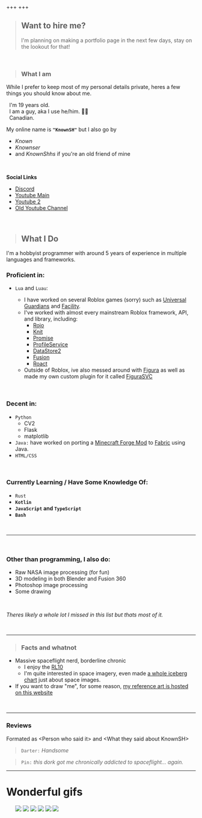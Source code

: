 +++
+++

>## Want to hire me?
>I'm planning on making a portfolio page in the next few days, stay on the lookout for that!

<br>

> ### What I am
While I prefer to keep most of my personal details private, heres a few things you should know about me.

&nbsp;&nbsp;I'm 19 years old.\
&nbsp;&nbsp;I am a guy, aka I use he/him. 🤷‍♂️\
&nbsp;&nbsp;Canadian.

My online name is **`"KnownSH"`** but I also go by
- *Known*
- *Knownser*
- and *KnownShhs* if you're an old friend of mine

<br>

**Social Links**
- [Discord](https://discordapp.com/users/292858069371584513)
- [Youtube Main](https://www.youtube.com/@knownscripts7015)
- [Youtube 2](https://www.youtube.com/@KnownSH-MC)
- [Old Youtube Channel](https://www.youtube.com/channel/UCHDoCbe8HwA63RpG9KKX51Q)

<br>

> ## What I Do

I'm a hobbyist programmer with around 5 years of experience in multiple languages and frameworks.

### Proficient in:

- `Lua` and `Luau`: 

    - I have worked on several Roblox games (sorry) such as [Universal Guardians](https://www.roblox.com/games/8698405129/Universal-Guardians-BETA) and [Facility](https://www.roblox.com/games/6052240333/Facility-HORROR).
    - I've worked with almost every mainstream Roblox framework, API, and library, including:
        - [Rojo](https://rojo.space/)
        - [Knit](https://sleitnick.github.io/Knit/)
        - [Promise](https://eryn.io/roblox-lua-promise/)
        - [ProfileService](https://madstudioroblox.github.io/ProfileService/)
        - [DataStore2](https://kampfkarren.github.io/Roblox/)
        - [Fusion](https://elttob.uk/Fusion/0.2/)
        - [Roact](https://roblox.github.io/roact/)
    - Outside of Roblox, ive also messed around with [Figura](https://modrinth.com/mod/figura) as well as made my own custom plugin for it called [FiguraSVC](https://modrinth.com/mod/figurasvc)

&nbsp;

### Decent in:
- `Python`
    - CV2
    - Flask
    - matplotlib
- `Java:` have worked on porting a [Minecraft Forge Mod](https://github.com/KnownSH/Cyclic-Fabric) to [Fabric](https://fabricmc.net/) using Java.
- `HTML/CSS`

<br>

### Currently Learning / Have Some Knowledge Of:
- `Rust`
- **`Kotlin`**
- **`JavaScript` and `TypeScript`**
- **`Bash`**

&nbsp;

---
<br>

### Other than programming, I also do:
- Raw NASA image processing (for fun)
- 3D modeling in both Blender and Fusion 360
- Photoshop image processing
- Some drawing

<br>

*Theres likely a whole lot I missed in this list but thats most of it.*

<br>

---

> ### Facts and whatnot
- Massive spaceflight nerd, borderline chronic
    - I enjoy the [RL10](https://en.wikipedia.org/wiki/RL10)
    - I'm quite interested in space imagery, even made [a whole iceberg chart](https://icebergcharts.com/i/Interesting_Space_Imagery) just about space images.
- If you want to draw "me", for some reason, [my reference art is hosted on this website](/reference)

<br>

---

### Reviews

Formated as \<Person who said it\> and \<What they said about KnownSH\>

> `Darter:` *Handsome*

> `Pin:` *this dork got me chronically addicted to spaceflight… again.*


---

# Wonderful gifs

<ul class="flexrow">
    <img src="https://media1.tenor.com/m/4yNlznwcq7IAAAAC/website-award-excellent-website.gif" class="img_250px">
    <img src="https://tenor.com/view/it%27s-peak-its-peak-peak-its-superb-superb-gif-17441873139065909908.gif" class="img_250px">
    <img src="https://media1.tenor.com/m/1Q3ijAi8fqQAAAAC/brain-tricks-you-into-thinking-image-is-moving.gif" class="img_250px">
    <img src="https://media1.tenor.com/m/zkFBOs8pb5QAAAAC/falcon-9-rocket-failure.gif" class="img_250px">
    <img src="images/speed.gif" class="img_250px">
    <img src="https://tenor.com/view/lobotomy-max-design-pro-homestuck-gif-532127326273898444.gif" class="img_250px">
</ul>
